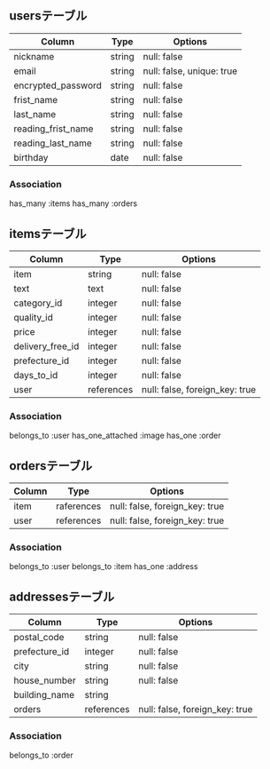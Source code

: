 ## usersテーブル

| Column                 | Type    | Options                   |
| ---------------------- | ------- | --------------------------|
| nickname               | string  | null: false               |
| email                  | string  | null: false, unique: true |
| encrypted_password     | string  | null: false               |
| frist_name             | string  | null: false               |
| last_name              | string  | null: false               |
| reading_frist_name     | string  | null: false               |
| reading_last_name      | string  | null: false               |
| birthday               | date    | null: false               |

### Association
has_many :items
has_many :orders


## itemsテーブル
| Column                 | Type       | Options                        |
| ---------------------- | ---------- | ------------------------------ |
| item                   | string     | null: false                    |
| text                   | text       | null: false                    |
| category_id            | integer    | null: false                    |
| quality_id             | integer    | null: false                    |
| price                  | integer    | null: false                    |
| delivery_free_id       | integer    | null: false                    |
| prefecture_id          | integer    | null: false                    |
| days_to_id             | integer    | null: false                    |
| user                   | references | null: false, foreign_key: true |

### Association
belongs_to :user
has_one_attached :image
has_one :order

## ordersテーブル
| Column                 | Type       | Options                        |
| ---------------------- | ---------- | ------------------------------ |
| item                   | raferences | null: false, foreign_key: true |
| user                   | references | null: false, foreign_key: true |

### Association
belongs_to :user
belongs_to :item
has_one :address


## addressesテーブル
| Column                 | Type       | Options                        |
| ---------------------- | ---------- | ------------------------------ |
| postal_code            | string     | null: false                    |
| prefecture_id          | integer    | null: false                    |
| city                   | string     | null: false                    |
| house_number           | string     | null: false                    |
| building_name          | string     |                                |
| orders                 | references | null: false, foreign_key: true |

### Association
belongs_to :order
